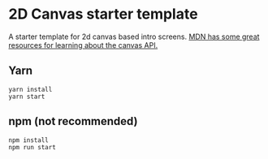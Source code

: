 # 2D Canvas starter template
A starter template for 2d canvas based intro screens. [MDN has some great resources for learning about the canvas API.](https://developer.mozilla.org/en-US/docs/Web/API/Canvas_API)


## Yarn
```
yarn install
yarn start
```

## npm (not recommended)
```
npm install
npm run start
```
